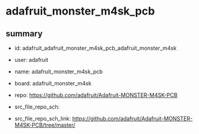 # adafruit_monster_m4sk_pcb
 
## summary 
* id: adafruit_adafruit_monster_m4sk_pcb_adafruit_monster_m4sk
* user: adafruit
* name: adafruit_monster_m4sk_pcb
* board: adafruit_monster_m4sk
* repo: https://github.com/adafruit/Adafruit-MONSTER-M4SK-PCB



* src_file_repo_sch: 
* src_file_repo_sch_link: https://github.com/adafruit/Adafruit-MONSTER-M4SK-PCB/tree/master/






